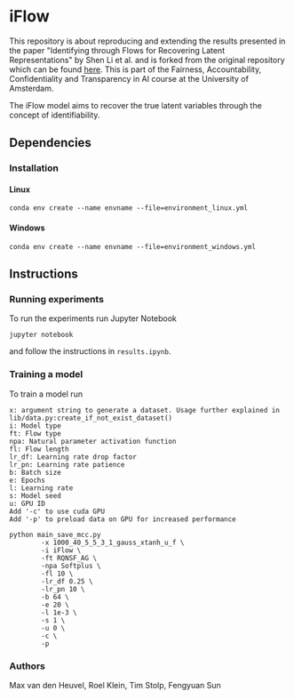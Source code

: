 # iFlow

This repository is about reproducing and extending the results presented in the paper "Identifying through Flows for Recovering Latent Representations" by Shen Li et al. and is forked from the original repository which can be found [here](https://github.com/MathsXDC/iFlow).
This is part of the Fairness, Accountability, Confidentiality and Transparency in AI course at the University of Amsterdam. 

The iFlow model aims to recover the true latent variables through the concept of identifiability.

## Dependencies

### Installation

#### Linux

```
conda env create --name envname --file=environment_linux.yml
```

#### Windows

```
conda env create --name envname --file=environment_windows.yml
```


## Instructions

### Running experiments

To run the experiments run Jupyter Notebook 

```jupyter notebook```

and follow the instructions in `results.ipynb`.

### Training a model

To train a model run

```
x: argument string to generate a dataset. Usage further explained in lib/data.py:create_if_not_exist_dataset()
i: Model type
ft: Flow type
npa: Natural parameter activation function
fl: Flow length
lr_df: Learning rate drop factor
lr_pn: Learning rate patience
b: Batch size
e: Epochs
l: Learning rate
s: Model seed
u: GPU ID
Add '-c' to use cuda GPU
Add '-p' to preload data on GPU for increased performance

python main_save_mcc.py 
        -x 1000_40_5_5_3_1_gauss_xtanh_u_f \
        -i iFlow \
        -ft RQNSF_AG \
        -npa Softplus \
        -fl 10 \
        -lr_df 0.25 \
        -lr_pn 10 \
        -b 64 \
        -e 20 \
        -l 1e-3 \
        -s 1 \
        -u 0 \
        -c \
        -p
```


### Authors

Max van den Heuvel, Roel Klein, Tim Stolp, Fengyuan Sun